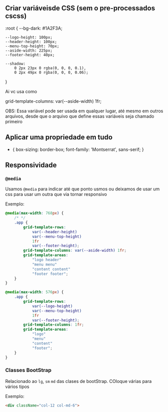 

## Criar variáveisde CSS (sem o pre-processados cscss)

:root {
    --bg-dark: #1A2F3A;

    --logo-height: 100px;
    --header-height: 100px;
    --menu-top-height: 70px;
    --aside-width: 225px;
    --footer-height: 40px;

    --shadow: 
        0 2px 23px 0 rgba(0, 0, 0, 0.1),
        0 2px 49px 0 rgba(0, 0, 0, 0.06);
}


Ai vc usa como

grid-template-columns: var(--aside-width) 1fr;

OBS: Essa variável pode ser usada em qualquer lugar, até mesmo em outros arquivos, desde que o arquivo que define essas variáveis seja chamado primeiro

## Aplicar uma propriedade em tudo


* {
    box-sizing: border-box;
    font-family: 'Montserrat', sans-serif;
}


## Responsividade

### `@media`

Usamos `@media` para indicar até que ponto usmos ou deixamos de usar um css para usar um outra que via tornar responsivo

Exemplo:

````css
@media(max-width: 768px) {
    /* */
    .app {
        grid-template-rows:
            var(--header-height)
            var(--menu-top-height)
            1fr
            var(--footer-height);
        grid-template-columns: var(--aside-width) 1fr;
        grid-template-areas:
            "logo header"
            "menu menu"
            "content content"
            "footer footer";
    }
}

@media(max-width: 576px) {
    .app {
        grid-template-rows:
            var(--logo-height)
            var(--menu-top-height)
            1fr
            var(--footer-height);
        grid-template-columns: 1fr;
        grid-template-areas:
            "logo"
            "menu"
            "content"
            "footer";
    }
}

````

### Classes BootStrap

Relacionado ao `lg`, `sm` `md` das clases de bootStrap. COloque várias para vários tipos

Exemplo:

````HTML
<div className="col-12 col-md-6">
```` 
